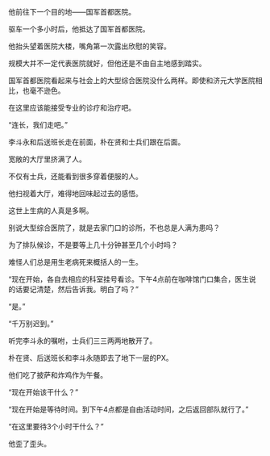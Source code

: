 他前往下一个目的地——国军首都医院。

驱车一个多小时后，他抵达了国军首都医院。

他抬头望着医院大楼，嘴角第一次露出欣慰的笑容。

规模大并不一定代表医院就好，但他还是不由自主地感到踏实。

国军首都医院看起来与社会上的大型综合医院没什么两样。即使和济元大学医院相比，也毫不逊色。

在这里应该能接受专业的诊疗和治疗吧。

“连长，我们走吧。”

李斗永和后送班长走在前面，朴在贤和士兵们跟在后面。

宽敞的大厅里挤满了人。

不仅有士兵，还能看到很多穿着便服的人。

他扫视着大厅，难得地回味起过去的感悟。

这世上生病的人真是多啊。

别说大型综合医院了，就是去家门口的诊所，不也总是人满为患吗？

为了排队候诊，不是要等上几十分钟甚至几个小时吗？

难怪人们总是用生老病死来概括人的一生。

“现在开始，各自去相应的科室挂号看诊。下午4点前在咖啡馆门口集合，医生说的话要记清楚，然后告诉我。明白了吗？”

“是。”

“千万别迟到。”

听完李斗永的嘱咐，士兵们三三两两地散开了。

朴在贤、后送班长和李斗永随即去了地下一层的PX。

他们吃了披萨和炸鸡作为午餐。

“现在开始该干什么？”

“现在开始是等待时间。到下午4点都是自由活动时间，之后返回部队就行了。”

“在这里要待3个小时干什么？”

他歪了歪头。
